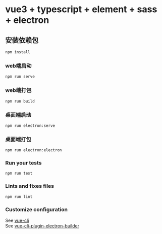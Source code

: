# vue3 + typescript + element + sass + electron

## 安装依赖包
```
npm install
```

### web端启动
```
npm run serve
```

### web端打包
```
npm run build
```

### 桌面端启动
```
npm run electron:serve
```

### 桌面端打包
```
npm run electron:electron
```

### Run your tests
```
npm run test
```

### Lints and fixes files
```
npm run lint
```

### Customize configuration
See [vue-cli](https://cli.vuejs.org/config/)<br>
See [vue-cli-plugin-electron-builder](https://nklayman.github.io/vue-cli-plugin-electron-builder/)

